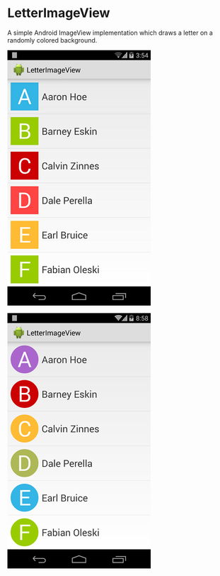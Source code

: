 LetterImageView
===============

A simple Android ImageView implementation which draws a letter on a randomly colored background.

![Alt text](/art/screenshot1.png?raw=true)  

![Alt text](/art/screenshot2.png?raw=true)

